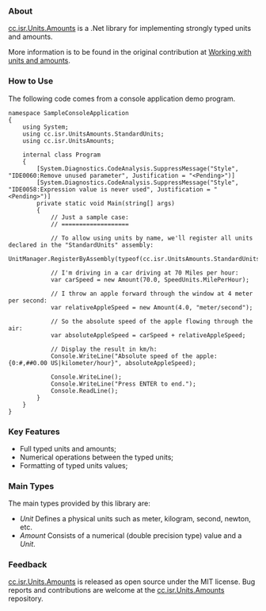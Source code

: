 ### About

[cc.isr.Units.Amounts] is a .Net library for implementing strongly typed units and amounts.

More information is to be found in the original contribution at [Working with units and amounts].

### How to Use

The following code comes from a console application demo program.

```
namespace SampleConsoleApplication
{
    using System;
    using cc.isr.UnitsAmounts.StandardUnits;
    using cc.isr.UnitsAmounts;

    internal class Program
    {
        [System.Diagnostics.CodeAnalysis.SuppressMessage("Style", "IDE0060:Remove unused parameter", Justification = "<Pending>")]
        [System.Diagnostics.CodeAnalysis.SuppressMessage("Style", "IDE0058:Expression value is never used", Justification = "<Pending>")]
        private static void Main(string[] args)
        {
            // Just a sample case:
            // ===================

            // To allow using units by name, we'll register all units declared in the "StandardUnits" assembly:
            UnitManager.RegisterByAssembly(typeof(cc.isr.UnitsAmounts.StandardUnits.SIUnitTypes).Assembly);

            // I'm driving in a car driving at 70 Miles per hour:
            var carSpeed = new Amount(70.0, SpeedUnits.MilePerHour);

            // I throw an apple forward through the window at 4 meter per second:
            var relativeAppleSpeed = new Amount(4.0, "meter/second");

            // So the absolute speed of the apple flowing through the air:
            var absoluteAppleSpeed = carSpeed + relativeAppleSpeed;

            // Display the result in km/h:
            Console.WriteLine("Absolute speed of the apple: {0:#,##0.00 US|kilometer/hour}", absoluteAppleSpeed);

            Console.WriteLine();
            Console.WriteLine("Press ENTER to end.");
            Console.ReadLine();
        }
    }
}
```

### Key Features

* Full typed units and amounts;
* Numerical operations between the typed units;
* Formatting of typed units values;

### Main Types

The main types provided by this library are:

* _Unit_ Defines a physical units such as meter, kilogram, second, newton, etc.
* _Amount_ Consists of a numerical (double precision type) value and a _Unit_.

### Feedback

[cc.isr.Units.Amounts] is released as open source under the MIT license.
Bug reports and contributions are welcome at the [cc.isr.Units.Amounts] repository.

[Working with units and amounts]: https://www.codeproject.com/Articles/611731/Working-with-Units-and-Amounts
[cc.isr.Units.Amounts]: https://github.com/atecoder/units-amounts


